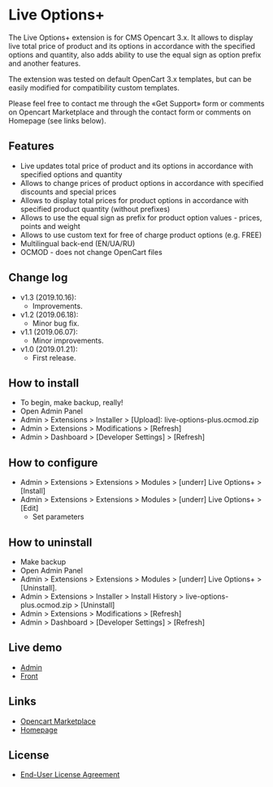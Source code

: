 # Live Options+

The Live Options+ extension is for CMS Opencart 3.x. It allows to display live total price of product and its options in accordance with the specified options and quantity, also adds ability to use the equal sign as option prefix and another features.

The extension was tested on default OpenCart 3.x templates, but can be easily modified for compatibility custom templates.

Please feel free to contact me through the «Get Support» form or comments on Opencart Marketplace and through the contact form or comments on Homepage (see links below).

## Features
* Live updates total price of product and its options in accordance with specified options and quantity
* Allows to change prices of product options in accordance with specified discounts and special prices
* Allows to display total prices for product options in accordance with specified product quantity (without prefixes)
* Allows to use the equal sign as prefix for product option values - prices, points and weight
* Allows to use custom text for free of charge product options (e.g. FREE)
* Multilingual back-end (EN/UA/RU)
* OCMOD - does not change OpenCart files

## Change log
* v1.3 (2019.10.16):
  * Improvements.
* v1.2 (2019.06.18):
  * Minor bug fix.
* v1.1 (2019.06.07):
  * Minor improvements.
* v1.0 (2019.01.21):
  * First release.

## How to install
* To begin, make backup, really!
* Open Admin Panel
* Admin > Extensions > Installer > [Upload]: live-options-plus.ocmod.zip
* Admin > Extensions > Modifications > [Refresh]
* Admin > Dashboard > [Developer Settings] > [Refresh]

## How to configure
* Admin > Extensions > Extensions > Modules > [underr] Live Options+ > [Install]
* Admin > Extensions > Extensions > Modules > [underr] Live Options+ > [Edit]
    * Set parameters

## How to uninstall
* Make backup
* Open Admin Panel
* Admin > Extensions > Extensions > Modules > [underr] Live Options+ > [Uninstall].
* Admin > Extensions > Installer > Install History > live-options-plus.ocmod.zip > [Uninstall]
* Admin > Extensions > Modifications > [Refresh]
* Admin > Dashboard > [Developer Settings] > [Refresh]

## Live demo
* [Admin](http://ocmod.freevar.com/oc3020/a/admin/index.php?route=extension/module/live_options)
* [Front](http://ocmod.freevar.com/oc3020/a)

## Links
* [Opencart Marketplace](https://www.opencart.com/index.php?route=marketplace/extension/info&extension_id=36005)
* [Homepage](https://underr.space/en/notes/projects/project-014.html)

## License
* [End-User License Agreement](https://raw.githubusercontent.com/underr-ua/ocmod3-live-options-plus/master/EULA.txt)
